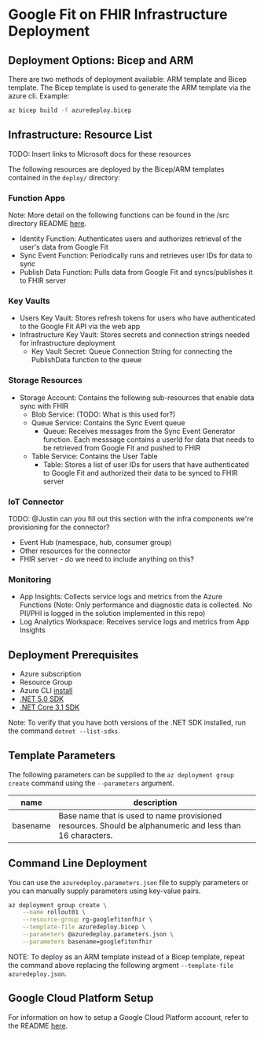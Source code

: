 # Google Fit on FHIR Infrastructure Deployment

## Deployment Options: Bicep and ARM

There are two methods of deployment available: ARM template and Bicep template. The Bicep template is used to generate the ARM template via the azure cli. Example:

```sh
az bicep build -f azuredeploy.bicep
```

## Infrastructure: Resource List

TODO: Insert links to Microsoft docs for these resources

The following resources are deployed by the Bicep/ARM templates contained in the `deploy/` directory:

### Function Apps

Note: More detail on the following functions can be found in the /src directory README [here](./src/README.md).

* Identity Function: Authenticates users and authorizes retrieval of the user's data from Google Fit
* Sync Event Function: Periodically runs and retrieves user IDs for data to sync
* Publish Data Function: Pulls data from Google Fit and syncs/publishes it to FHIR server

### Key Vaults

* Users Key Vault: Stores refresh tokens for users who have authenticated to the Google Fit API via the web app
* Infrastructure Key Vault: Stores secrets and connection strings needed for infrastructure deployment
    * Key Vault Secret: Queue Connection String for connecting the PublishData function to the queue

### Storage Resources

* Storage Account: Contains the following sub-resources that enable data sync with FHIR
    * Blob Service: (TODO: What is this used for?)
    * Queue Service: Contains the Sync Event queue
        * Queue: Receives messages from the Sync Event Generator function.  Each messsage contains a userId for data that needs to be retrieved from Google Fit and pushed to FHIR
    * Table Service: Contains the User Table
        * Table: Stores a list of user IDs for users that have authenticated to Google Fit and authorized their data to be synced to FHIR server

### IoT Connector

TODO: @Justin can you fill out this section with the infra components we're provisioning for the connector?

* Event Hub (namespace, hub, consumer group)
* Other resources for the connector
* FHIR server - do we need to include anything on this?

### Monitoring

* App Insights: Collects service logs and metrics from the Azure Functions (Note: Only performance and diagnostic data is collected.  No PII/PHI is logged in the solution implemented in this repo)
* Log Analytics Workspace: Receives service logs and metrics from App Insights

## Deployment Prerequisites

* Azure subscription
* Resource Group
* Azure CLI [install](https://docs.microsoft.com/en-us/cli/azure/install-azure-cli)
* [.NET 5.0 SDK](https://dotnet.microsoft.com/download/dotnet/5.0)
* [.NET Core 3.1 SDK](https://dotnet.microsoft.com/download/dotnet/3.1)

Note: To verify that you have both versions of the .NET SDK installed, run the command `dotnet --list-sdks`.

## Template Parameters

The following parameters can be supplied to the `az deployment group create` command using the `--parameters` argument.

| name  | description   |
|-------|---------------|
| basename | Base name that is used to name provisioned resources. Should be alphanumeric and less than 16 characters. |

## Command Line Deployment

You can use the `azuredeploy.parameters.json` file to supply parameters or you can manually supply parameters using key-value pairs.

```sh
az deployment group create \
    --name rollout01 \
    --resource-group rg-googlefitonfhir \
    --template-file azuredeploy.bicep \
    --parameters @azuredeploy.parameters.json \
    --parameters basename=googlefitonfhir
```

NOTE: To deploy as an ARM template instead of a Bicep template, repeat the command above replacing the following argment `--template-file azuredeploy.json`.

## Google Cloud Platform Setup

For information on how to setup a Google Cloud Platform account, refer to the README [here](./src/GoogleFitOnFhir.Identity/README.md).
